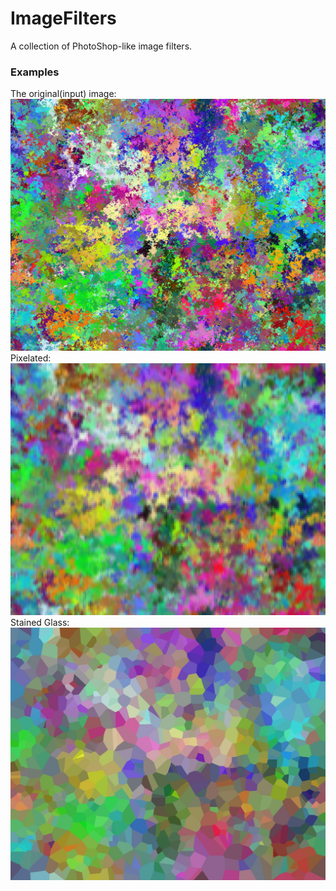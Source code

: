 ImageFilters
============

A collection of PhotoShop-like image filters.

### Examples
The original(input) image:
![Original image](examples/random.png)
Pixelated:
![Pixelated](examples/pixelated.jpg)
Stained Glass:
![Stained Glass](examples/stainedGlass.jpg)
